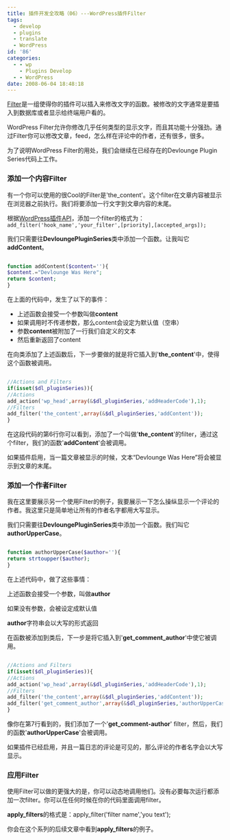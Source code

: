 ```yaml
---
title: 插件开发全攻略（06）---WordPress插件Filter
tags:
  - develop
  - plugins
  - translate
  - WordPress
id: '86'
categories:
  - - wp
    - Plugins Develop
  - - WordPress
date: 2008-06-04 18:48:18
---
```


[Filter](http://codex.wordpress.org/Plugin_API/Filter_Reference)是一组使得你的插件可以插入来修改文字的函数。被修改的文字通常是要插入到数据库或者显示给终端用户看的。

WordPress Filter允许你修改几乎任何类型的显示文字，而且其功能十分强劲。通过Filter你可以修改文章，feed，怎么样在评论中的作者，还有很多，很多。

为了说明WordPress Filter的用处，我们会继续在已经存在的Devlounge Plugin Series代码上工作。
<!-- more -->
### 添加一个内容Filter

有一个你可以使用的很Cool的Filter是'the_content'。这个filter在文章内容被显示在浏览器之前执行。我们将要添加一行文字到文章内容的末尾。

根据[WordPress插件API](http://codex.wordpress.org/Plugin_API)，添加一个filter的格式为：`add_filter('hook_name','your_filter',[priority],[accepted_args]);`

我们只需要往**DevloungePluginSeries**类中添加一个函数。让我叫它**addContent**。

```php

function addContent($content=''){
$content.="Devlounge Was Here";
return $content;
}

```

  

在上面的代码中，发生了以下的事件：

*   上述函数会接受一个参数叫做**content**
*   如果调用时不传递参数，那么content会设定为默认值（空串）
*   参数**content**被附加了一行我们自定义的文本
*   然后重新返回了content

在向类添加了上述函数后，下一步要做的就是将它插入到'**the_content**'中，使得这个函数被调用。

```php

//Actions and Filters
if(isset($dl_pluginSeries)){
//Actions
add_action('wp_head',array(&$dl_pluginSeries,'addHeaderCode'),1);
//Filters
add_filter('the_content',array(&$dl_pluginSeries,'addContent'));
}

```

 

在这段代码的第6行你可以看到，添加了一个叫做'**the_content**'的filter，通过这个filter，我们的函数'**addContent**'会被调用。

如果插件启用，当一篇文章被显示的时候，文本“Devlounge Was Here”将会被显示到文章的末尾。

### 添加一个作者Filter

我在这里要展示另一个使用Filter的例子，我要展示一下怎么操纵显示一个评论的作者。我这里只是简单地让所有的作者名字都用大写显示。

我们只需要往**DevloungePluginSeries**类中添加一个函数。我们叫它**authorUpperCase**。

```php

function authorUpperCase($author=''){
return strtoupper($author);
}

```

在上述代码中，做了这些事情：

上述函数会接受一个参数，叫做**author**

如果没有参数，会被设定成默认值

**author**字符串会以大写的形式返回

在函数被添加到类后，下一步是将它插入到'**get_comment_author**'中使它被调用。

```php

//Actions and Filters
if(isset($dl_pluginSeries)){
//Actions
add_action('wp_head',array(&$dl_pluginSeries,'addHeaderCode'),1);
//Filters
add_filter('the_content',array(&$dl_pluginSeries,'addContent'));
add_filter('get_comment_author',array(&$dl_pluginSeries,'authorUpperCase'));
}

```

像你在第7行看到的，我们添加了一个'**get_comment-author**' filter，然后，我们的函数'**authorUpperCase**'会被调用。

如果插件已经启用，并且一篇日志的评论是可见的，那么评论的作者名字会以大写显示。

### 应用Filter

使用Filter可以做的更强大的是，你可以动态地调用他们。没有必要每次运行都添加一次filter。你可以在任何时候在你的代码里面调用filter。

**apply_filters**的格式是：apply_filter('filter name','you text');

你会在这个系列的后续文章中看到**apply_filters**的例子。